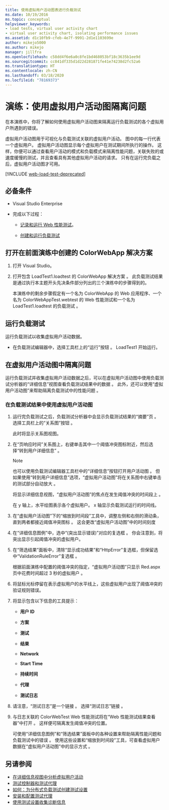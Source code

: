 ```yaml
---
title: 使用虚拟用户活动图表进行负载测试
ms.date: 10/19/2016
ms.topic: conceptual
helpviewer_keywords:
- load tests, virtual user activity chart
- virtual user activity chart, isolating performance issues
ms.assetid: d1c10fb9-cfeb-4e7f-9991-2d1e1103699e
author: mikejo5000
ms.author: mikejo
manager: jillfra
ms.openlocfilehash: c58dd4f6e6a0c8fe1bd468053bf18c3635b1ee9d
ms.sourcegitcommit: cc841df335d1d22d281871fe41e74238d2fc52a6
ms.translationtype: HT
ms.contentlocale: zh-CN
ms.lasthandoff: 03/18/2020
ms.locfileid: "78169373"
---
```

# <a name="walkthrough-using-the-virtual-user-activity-chart-to-isolate-issues"></a>演练：使用虚拟用户活动图隔离问题

在本演练中，你将了解如何使用虚拟用户活动图来隔离运行负载测试的各个虚拟用户所遇到的错误。

虚拟用户活动图用于可视化与负载测试关联的虚拟用户活动。 图中的每一行代表一个虚拟用户。 虚拟用户活动图显示每个虚拟用户在测试期间所执行的操作。 这样，你便可以通过查看用户活动的模式和负载模式来隔离性能问题，关联失败的或速度缓慢的测试，并且查看具有其他虚拟用户活动的请求。 只有在运行完负载之后，虚拟用户活动图才可用。

[!INCLUDE [web-load-test-deprecated](includes/web-load-test-deprecated.md)]

## <a name="prerequisites"></a>必备条件

- Visual Studio Enterprise

- 完成以下过程：

  - [记录和运行 Web 性能测试](/azure/devops/test/load-test/run-performance-tests-app-before-release#recordtests)。

  - [创建和运行负载测试](/azure/devops/test/load-test/run-performance-tests-app-before-release#create-a-load-test)

## <a name="open-the-colorwebapp-solution-created-in-the-previous-walkthroughs"></a>打开在前面演练中创建的 ColorWebApp 解决方案

1. 打开 Visual Studio。

2. 打开包含 LoadTest1.loadtest 的 ColorWebApp 解决方案   。 此负载测试结果是通过执行本主题开头先决条件部分列出的三个演练中的步骤得到的。

     本演练中的剩余步骤假定有一个名为 ColorWebApp 的 Web 应用程序、一个名为 ColorWebAppTest.webtest 的 Web 性能测试和一个名为 LoadTest1.loadtest 的负载测试   。

## <a name="run-the-load-test"></a>运行负载测试

运行负载测试以收集虚拟用户活动数据。

- 在负载测试编辑器中，选择工具栏上的“运行”按钮   。 LoadTest1 开始运行。

## <a name="isolate-issues-in-the-virtual-user-activity-chart"></a>在虚拟用户活动图中隔离问题

运行负载测试并收集虚拟用户活动数据之后，可以在虚拟用户活动图中使用负载测试分析器的“详细信息”视图查看负载测试结果中的数据   。 此外，还可以使用“虚拟用户活动图”来帮助隔离负载测试中的性能问题  。

### <a name="to-use-the-virtual-user-activity-chart-in-your-load-test-results"></a>在负载测试结果中使用虚拟用户活动图

1. 运行完负载测试之后，负载测试分析器中会显示负载测试结果的“摘要”页   。 选择工具栏上的“关系图”按钮  。

     此时将显示关系图视图。

2. 在“页响应时间”关系图上，右键单击其中一个阈值冲突图标附近，然后选择“转到用户详细信息”   。

    > [!NOTE]
    > 也可以使用负载测试编辑器工具栏中的“详细信息”按钮打开用户活动图   。 但如果使用“转到用户详细信息”选项，“虚拟用户活动图”将在关系图中右键单击的测试部分自动放大   。

     将显示详细信息视图，“虚拟用户活动图”的焦点在发生阈值冲突的时间段上  。

     在 y 轴上，水平绘图表示各个虚拟用户。 x 轴显示负载测试运行的时间线。

3. 在“虚拟用户活动图”下的“缩放到时间段”工具中，调整左侧和右侧的滑动条，直到两者都接近阈值冲突图标   。 这会更改“虚拟用户活动图”中的时间刻度 

4. 在“详细信息图例”中，选中“(突出显示错误)”对应的复选框   。 你会注意到，将突出显示引起阈值冲突的虚拟用户。

5. 在“筛选结果”面板中，清除“显示成功结果”和“HttpError”复选框，但保留选中“ValidationRuleError”复选框     。

     根据前面演练中配置的阈值冲突的指定，“虚拟用户活动图”只显示 Red.aspx 页中花费时间超过 3 秒的虚拟用户   。

6. 将鼠标光标停留在表示虚拟用户的水平线上，这些虚拟用户出现了阈值冲突的验证规则错误。

7. 将显示包含以下信息的工具提示：

    - **用户 ID**

    - **方案**

    - **测试**

    - **结果**

    - **Network**

    - **Start Time**

    - **持续时间**

    - **代理**

    - **测试日志**

8. 请注意，“测试日志”是一个链接  。 选择“测试日志”链接  。

9. 与日志关联的 ColorWebTest Web 性能测试将在“Web 性能测试结果查看器”中打开  。 这样便可隔离发生阈值冲突的位置。

     可使用“详细信息图例”和“筛选结果”面板中的各种设置来帮助隔离性能问题和负载测试中的错误   。 使用这些设置和“缩放到时间段”工具，可查看虚拟用户数据在“虚拟用户活动图”中的显示方式   。

## <a name="see-also"></a>另请参阅

- [在详细信息视图中分析虚拟用户活动](../test/analyze-load-test-virtual-user-activity-in-the-details-view.md)
- [测试控制器和测试代理](configure-test-agents-and-controllers-for-load-tests.md)
- [如何：为分布式负载测试创建测试设置](../test/how-to-create-a-test-setting-for-a-distributed-load-test.md)
- [安装和配置测试代理](../test/lab-management/install-configure-test-agents.md)
- [使用测试设置收集诊断信息](../test/collect-diagnostic-information-using-test-settings.md)

